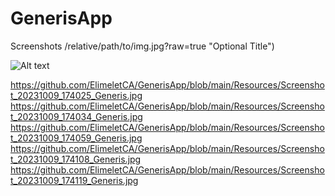 # GenerisApp
Screenshots
/relative/path/to/img.jpg?raw=true "Optional Title")

![Alt text](https://github.com/ElimeletCA/GenerisApp/blob/main/Resources/Screen_Recording_20231009_174343_Generis.gif)

https://github.com/ElimeletCA/GenerisApp/blob/main/Resources/Screenshot_20231009_174025_Generis.jpg
https://github.com/ElimeletCA/GenerisApp/blob/main/Resources/Screenshot_20231009_174034_Generis.jpg
https://github.com/ElimeletCA/GenerisApp/blob/main/Resources/Screenshot_20231009_174059_Generis.jpg
https://github.com/ElimeletCA/GenerisApp/blob/main/Resources/Screenshot_20231009_174108_Generis.jpg
https://github.com/ElimeletCA/GenerisApp/blob/main/Resources/Screenshot_20231009_174119_Generis.jpg


